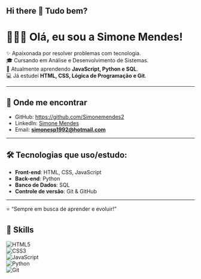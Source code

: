 ## Hi there 👋  Tudo bem?

# 👩🏻‍💻 Olá, eu sou a Simone Mendes!  

✨ Apaixonada por resolver problemas com tecnologia.  
🎓 Cursando em Análise e Desenvolvimento de Sistemas.  
🌱 Atualmente aprendendo **JavaScript, Python e SQL**.  
💻 Já estudei **HTML, CSS, Lógica de Programação e Git**.  

---

## 🔗 Onde me encontrar
- GitHub: https://github.com/Simonemendes2
- LinkedIn: [Simone Mendes](https://www.linkedin.com/in/simone-mendes-0594a321b/)  
- Email: **simonesp1992@hotmail.com**  

---

## 🛠️ Tecnologias que uso/estudo:
- **Front-end**: HTML, CSS, JavaScript  
- **Back-end**: Python  
- **Banco de Dados**: SQL  
- **Controle de versão**: Git & GitHub  

---

⭐️ “Sempre em busca de aprender e evoluir!”

## 🚀 Skills  
![HTML5](https://img.shields.io/badge/HTML5-E34F26?style=for-the-badge&logo=html5&logoColor=white)  
![CSS3](https://img.shields.io/badge/CSS3-1572B6?style=for-the-badge&logo=css3&logoColor=white)  
![JavaScript](https://img.shields.io/badge/JavaScript-F7DF1E?style=for-the-badge&logo=javascript&logoColor=black)  
![Python](https://img.shields.io/badge/Python-3776AB?style=for-the-badge&logo=python&logoColor=white)  
![Git](https://img.shields.io/badge/Git-F05032?style=for-the-badge&logo=git&logoColor=white)